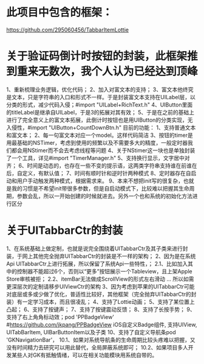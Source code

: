 #  此项目中包含的框架：

https://github.com/295060456/TabbarItemLottie
# 关于验证码倒计时按钮的封装，此框架推到重来无数次，我个人认为已经达到顶峰
1、重新梳理业务逻辑，优化代码；
2、加入对富文本的支持；
3、富文本他终究是文本，只是字符串的入口和形式不一样。于是封装富文本支持在UILabel层，以分类的形式，减少代码入侵；#import "UILabel+RichText.h"
4、UIButton里面的titleLabel是继承自UILabel，于是3的拓展对其有效；
5、于是在之前的基础上进行了完全意义上的富文本拓展，此倒计时按钮也是用UIButton的分类实现，无入侵性，#import "UIButton+CountDownBtn.h"
目前的功能：
1、支持普通文本和富文本；
2、每一句富文本对应一个model。这样代码简洁
3、按钮的timer是用最基础的NSTimer，考虑到使用的频繁以及不需要多大的精度，一般定时器我们都会用NStimer而不会去考虑线程等问题
4、关于NStimer这一块也是单独封装了一个工具，详见#import "TimerManager.h"
5、支持换行显示，文字居中对齐；
6、时间是动态的，也存在一些不变的提示语，这两类字符串支持谁在前谁在后，自定义，有默认值；
7、时间有顺时针和逆时针两种模式
8、定时器存在自启动和用户手动触发两种模式，根据需求来。
9、本来不想把init写的很复杂，也就是我的习惯是不希望init带很多参数，但是自启动模式下，比较难以把握其生命周期，参数会乱，所以一开始创建的时候就进去。另外一个也和系统的初始化方法进行区分
# 关于UITabbarCtr的封装
1、在系统基础上做定制，也就是说完全围绕着UITabbarCtr及其子类来进行封装，于网上其他完全抛弃UITabbarCtr的封装是不一样的架构；
2、因为是在系统Api UITabbarCtr上进行拓展，所以保留了系统Api一些特性，；
    2.1、比如加入其中的控制器不能超过6个，否则以“更多”按钮展示一个Tableview，且上架Apple Store审核被拒；
    2.2、itemBar无法做成ScrollView的形式左右滑动
    ...
    所以如需更深层次的定制请移步UIViewCtr的架构
3、因为考虑到苹果的UITabbarCtr可能对底层或多或少做了优化，普适性比较好，其他框架（完全抛弃UITabbarCtr的封装）有一定学习成本，而且很凌乱；
4、支持了Lottie动画；
5、支持了某位置上凸起；
6、支持了按键声；
7、支持了按键震动反馈；
8、支持了长按手势；
9、支持了右上角角标动效；pod 'PPBadgeView' #https://github.com/jkpang/PPBadgeView iOS自定义Badge组件, 支持UIView, UITabBarItem, UIBarButtonItem以及子类
10、支持了自定义导航条pod 'GKNavigationBar'，
    10.1、如果对系统导航条的生命周期比较头疼难以把握，又没有时间精力去研究可以用此替代，全局屏蔽系统即可；
    10.2、如果项目多人开发某些人对GK有抵触情绪，可以在相关功能模块用系统自带的。


